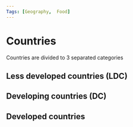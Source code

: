 ```yaml
---
Tags: [Geography,  Food]
---
```

# Countries
Countries are divided to 3 separated categories

## Less developed countries (LDC)

## Developing countries (DC)

## Developed countries

